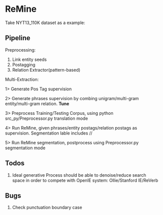 # ReMine
Take NYT13_110K dataset as a example:
## Pipeline
Preprocessing:
1. Link entity seeds 
2. Postagging
3. Relation Extractor(pattern-based)

Multi-Extraction:

1> Generate Pos Tag supervision

2> Generate phrases supervision by combing unigram/multi-gram entity/multi-gram relation. <b>Tune</b>

3> Preprocess Training/Testing Corpus, using python src_py/Preprocessor.py translation mode

4> Run ReMine, given phrases/entity postags/relation postags as supervision. Segmentation lable includes <None>/<ENTITY>/<RELATION>

5> Run ReMine segmentation, postprocess using Preprocessor.py segmentation mode

## Todos
1. Ideal generative Process should be able to denoise/reduce search space in order to compete with OpenIE system: Ollie/Stanford IE/ReVerb

## Bugs
1. Check punctuation boundary case
